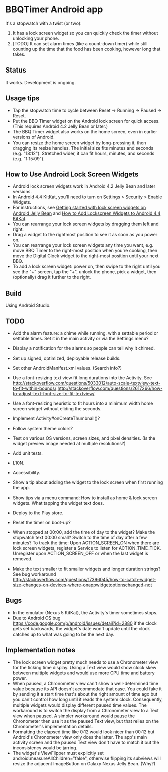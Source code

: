 # BBQTimer Android app

It's a stopwatch with a twist (or two):
1. It has a lock screen widget so you can quickly check the timer without unlocking your phone.
2. [TODO] It can set alarm times (like a count-down timer) while still counting up the time that the
food has been cooking, however long that takes.

## Status
It works. Development is ongoing.

## Usage tips
* Tap the stopwatch time to cycle between Reset -> Running -> Paused -> Reset.
* Put the BBQ Timer widget on the Android lock screen for quick access. (This requires Android 4.2
  Jelly Bean or later.)
* The BBQ Timer widget also works on the home screen, even in earlier versions of Android.
* You can resize the home screen widget by long-pressing it, then dragging its resize handles.
  The initial size fits minutes and seconds (e.g. "18:12"). Stretched wider, it can fit hours,
  minutes, and seconds (e.g. "1:15:09").

## How to Use Android Lock Screen Widgets
* Android lock screen widgets work in Android 4.2 Jelly Bean and later versions.
* In Android 4.4 KitKat, you'll need to turn on Settings > Security > Enable Widgets.
* For instructions, see [Getting started with lock screen widgets on Android Jelly
  Bean](http://howto.cnet.com/8301-11310_39-57549747-285/getting-started-with-lock-screen-widgets-on-android-jelly-bean/
  "CNET How To")
  and [How to Add Lockscreen Widgets to Android 4.4
  KitKat](http://www.gottabemobile.com/2013/11/11/add-lockscreen-widgets-android-4-4-kitkat-nexus-5/
  "GottaBe Mobile").
* You can rearrange your lock screen widgets by dragging them left and right.
* Drag a widget to the rightmost position to see it as soon as you power on.
* You can rearrange your lock screen widgets any time you want, e.g. move BBQ Timer to the
  right-most position when you're cooking, then move the Digital Clock widget to the right-most
  position until your next BBQ.
* To add a lock screen widget: power on, then swipe to the right until you see the "+" screen, tap
  the "+", unlock the phone, pick a widget, then (optionally) drag it further to the right.

## Build
Using Android Studio.

## TODO
* Add the alarm feature: a chime while running, with a settable period or settable times. Set it in
  the main activity or via the Settings menu?
* Display a notification for the alarms so people can tell why it chimed.

* Set up signed, optimized, deployable release builds.
* Set other AndroidManifest.xml values. (Search info?)
* Use a font-resizing text view fit long durations into the Activity. See
  http://stackoverflow.com/questions/5033012/auto-scale-textview-text-to-fit-within-bounds/
  http://stackoverflow.com/questions/2617266/how-to-adjust-text-font-size-to-fit-textview/
* Use a font-resizing heuristic to fit hours into a minimum width home screen widget without eliding
  the seconds.
* Implement Activity#onCreateThumbnail()?
* Follow system theme colors?
* Test on various OS versions, screen sizes, and pixel densities. (Is the widget preview image
  needed at multiple resolutions?)
* Add unit tests.
* L10N.
* Accessibility.
* Show a tip about adding the widget to the lock screen when first running the app.
* Show tips via a menu command: How to install as home & lock screen widgets. What tapping the
  widget text does.
* Deploy to the Play store.

* Reset the timer on boot-up?
* When stopped at 00:00, add the time of day to the widget? Make the stopwatch text 00:00 small?
  Switch to the time of day after a few minutes?
  To track the time: Upon ACTION_SCREEN_ON when there are lock screen widgets, register a Service to
  listen for ACTION_TIME_TICK. Unregister upon ACTION_SCREEN_OFF or when the last widget is removed.
* Make the text smaller to fit smaller widgets and longer duration strings? See bug workaround
  http://stackoverflow.com/questions/17396045/how-to-catch-widget-size-changes-on-devices-where-onappwidgetoptionschanged-not

## Bugs
* In the emulator (Nexus 5 KitKat), the Activity's timer sometimes stops.
* Due to Android OS bug https://code.google.com/p/android/issues/detail?id=2880 if the clock gets
set backwards, the widget's date won't update until the clock catches up to what was going to be the
next day.

## Implementation notes
* The lock screen widget pretty much needs to use a Chronometer view for the ticking time display.
Using a Text view would show clock skew between multiple widgets and would use more CPU time and
battery power.
* When paused, a Chronometer view can't show a well-determined time value because its API doesn't
accommodate that case. You could fake it by sending it a start time that's about the right amount of
time ago but you can't control how long until it reads the system clock. Consequently, multiple
widgets would display different paused time values. The workaround is to switch the display from a
Chronometer view to a Text view when paused. A simpler workaround would pause the Chronometer then
use it as the paused Text view, but that relies on the Chronometer's implementation details.
* Formatting the elapsed time like 0:12 would look nicer than 00:12 but Android's Chronometer view
only does the latter. The app's main activity screen and the paused Text view don't have to match it
but the inconsistency would be jarring.
* The widget's ViewFlipper must explicitly set android:measureAllChildren="false", otherwise
flipping its subviews will resize the adjacent ImageButton on Galaxy Nexus Jelly Bean. (Why?)
